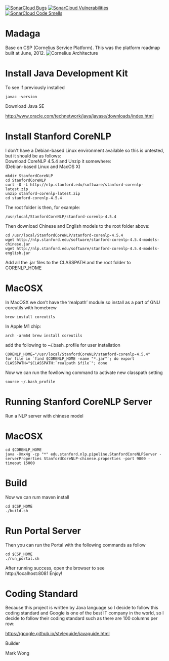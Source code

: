 [![SonarCloud Bugs](https://sonarcloud.io/api/project_badges/measure?project=yefangwong_madaga&metric=bugs)](https://sonarcloud.io/project/issues?resolved=false&types=BUG&id=yefangwong_madaga)
[![SonarCloud Vulnerabilities](https://sonarcloud.io/api/project_badges/measure?project=yefangwong_madaga&metric=vulnerabilities)](https://sonarcloud.io/project/issues?resolved=false&types=VULNERABILITY&id=yefangwong_madaga)
[![SonarCloud Code Smells](https://sonarcloud.io/api/project_badges/measure?project=yefangwong_madaga&metric=code_smells)](https://sonarcloud.io/project/issues?resolved=false&types=VULNERABILITY&id=yefangwong_madaga)

# Madaga
Base on CSP (Cornelius Service Platform).
This was the platform roadmap built at June, 2012.
![Cornelius Architecture](https://user-images.githubusercontent.com/9351189/187391339-75a2c098-6ca7-4c43-ae61-bd5c4cd1fa5c.png)

# Install Java Development Kit
To see if previously installed

```javac -version```

Download Java SE

http://www.oracle.com/technetwork/java/javase/downloads/index.html

# Install Stanford CoreNLP
I don't have a Debian-based Linux environment available so this is untested, but it should be as follows:</br>
Download CoreNLP 4.5.4 and Unzip it somewhere:</br>
(Debian-based Linux and MacOS X)

```cd /usr/local/
mkdir StanfordCoreNLP
cd StanfordCoreNLP
curl -O -L http://nlp.stanford.edu/software/stanford-corenlp-latest.zip
unzip stanford-corenlp-latest.zip
cd stanford-corenlp-4.5.4
```
The root folder is then, for example:
```
/usr/local/StanfordCoreNLP/stanford-corenlp-4.5.4
```
Then download Chinese and English models to the root folder above:
```
cd /usr/local/StanfordCoreNLP/stanford-corenlp-4.5.4
wget http://nlp.stanford.edu/software/stanford-corenlp-4.5.4-models-chinese.jar
wget http://nlp.stanford.edu/software/stanford-corenlp-4.5.4-models-english.jar
```
Add all the .jar files to the CLASSPATH and the root folder to CORENLP_HOME
# MacOSX
In MacOSX we don’t have the ‘realpath’ module so install as a part of GNU coreutils with homebrew
```
brew install coreutils
```
In Apple M1 chip:
```
arch -arm64 brew install coreutils
```
add the following to ~/.bash_profile for user installation
```
CORENLP_HOME="/usr/local/StanfordCoreNLP/stanford-corenlp-4.5.4"
for file in `find $CORENLP_HOME -name "*.jar"`; do export
CLASSPATH="$CLASSPATH:`realpath $file`"; done
```
Now we can run the fowllowing command to activate new classpath setting
```
source ~/.bash_profile
```
# Running Stanford CoreNLP Server
Run a NLP server with chinese model
# MacOSX
```
cd $CORENLP_HOME
java -Xmx4g -cp "*" edu.stanford.nlp.pipeline.StanfordCoreNLPServer -serverProperties StanfordCoreNLP-chinese.properties -port 9000 -timeout 15000
```
# Build
Now we can rum maven install
```
cd $CSP_HOME
./build.sh
```
# Run Portal Server
Then you can run the Portal with the following commands as follow
```
cd $CSP_HOME
./run_portal.sh
```
After running success, open the browser to see <br/>
http://localhost:8081
Enjoy! 
# Coding Standard
Because this project is written by Java language so I decide to follow this coding standard and Google is one of the best IT company in the world, so I decide to follow their coding standard such as there are 100 columns per row:

https://google.github.io/styleguide/javaguide.html

Builder

Mark Wong
